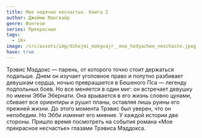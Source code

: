 ```yaml
---
title: Мое ходячее несчастье. Книга 2
author: Джейми Макгвайр
genre: Фэнтези
series: Прекрасные
tags:
  - 18+
image: /src/assets/img/dzhejmi_makgvajr__moe_hodyachee_neschaste.jpeg
have: true
---
```

Трэвис Мэддокс — парень, от которого точно стоит держаться подальше. Днем он изучает уголовное право и попутно разбивает девушкам сердца, ночью превращается в Бешеного Пса — легенду подпольных боев. Но все меняется в один миг: он встречает девушку по имени Эбби Эбернати. Она врывается в его жизнь словно цунами, сбивает все ориентиры и рушит планы, оставляя лишь руины его прежней жизни. До этого момента Трэвис был уверен, что он непобедим. Но Эбби изменит его мнение. У каждой истории две стороны. Пришло время посмотреть на события романа «Мое прекрасное несчастье» глазами Трэвиса Мэддокса.
